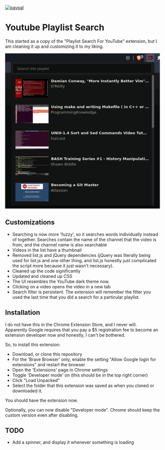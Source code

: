 [![paypal](https://img.shields.io/badge/Donate-PayPal-green.svg)](https://www.paypal.com/donate?business=QMDXUKQXRT75N&currency_code=CAD)

# Youtube Playlist Search

This started as a copy of the "Playlist Search For YouTube" extension, but I am
cleaning it up and customizing it to my liking.

![Screenshot](screenshot.png)

## Customizations

- Searching is now more 'fuzzy', so it searches words individually instead of
  together.
  Searches contain the name of the channel that the video is from, and the
  channel name is also searchable
- Videos in the list have a thumbnail
- Removed list.js and jQuery dependencies (jQuery was literally being used for
  list.js and one other thing, and list.js honestly just complicated the script
  more because it just wasn't necessary).
- Cleaned up the code significantly
- Updated and cleaned up CSS
- The UI resembles the YouTube dark theme now.
- Clicking on a video opens the video in a new tab
- Search filter is persistent. The extension will remember the filter you used
  the last time that you did a search for a particular playlist.

## Installation

I do not have this in the Chrome Extension Store, and I never will. Apparently
Google requires that you pay a $5 registration fee to become an extension
developer now and honestly, I can't be bothered.

So, to install this extension:

* Download, or clone this repository
* For the 'Brave Browser' only, enable the setting "Allow Google login for
  extensions" and restart the browser
* Open the 'Extensions' page in Chrome settings
* Toggle 'Developer mode' on (this should be in the top right corner)
* Click "Load Unpacked"
* Select the folder that this extension was saved as when you cloned or
  downloaded it.

You should have the extension now.

Optionally, you can now disable "Developer mode". Chrome should keep the custom
version even after disabling.

## TODO

* Add a spinner, and display it whenever something is loading
